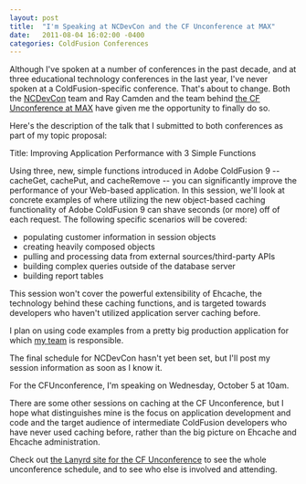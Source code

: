 ```yaml
---
layout: post
title:  "I'm Speaking at NCDevCon and the CF Unconference at MAX"
date:   2011-08-04 16:02:00 -0400
categories: ColdFusion Conferences
---
```


Although I've spoken at a number of conferences in the past decade, and at three educational technology conferences in the last year, I've never spoken at a ColdFusion-specific conference. That's about to change. Both the [NCDevCon](http://ncdevcon.com/) team and Ray Camden and the team behind [the CF Unconference at MAX](http://lanyrd.com/2011/coldfusion-unconference-adobe-max/) have given me the opportunity to finally do so.

Here's the description of the talk that I submitted to both conferences as part of my topic proposal:

Title: Improving Application Performance with 3 Simple Functions

Using three, new, simple functions introduced in Adobe ColdFusion 9 -- cacheGet, cachePut, and cacheRemove -- you can significantly improve the performance of your Web-based application. In this session, we'll look at concrete examples of where utilizing the new object-based caching functionality of Adobe ColdFusion 9 can shave seconds (or more) off of each request. The following specific scenarios will be covered:

- populating customer information in session objects
- creating heavily composed objects
- pulling and processing data from external sources/third-party APIs
- building complex queries outside of the database server
- building report tables

This session won't cover the powerful extensibility of Ehcache, the technology behind these caching functions, and is targeted towards developers who haven't utilized application server caching before.

I plan on using code examples from a pretty big production application for which [my team](http://ctl.jhsph.edu/) is responsible.

The final schedule for NCDevCon hasn't yet been set, but I'll post my session information as soon as I know it.

For the CFUnconference, I'm speaking on Wednesday, October 5 at 10am.

There are some other sessions on caching at the CF Unconference, but I hope what distinguishes mine is the focus on application development and code and the target audience of intermediate ColdFusion developers who have never used caching before, rather than the big picture on Ehcache and Ehcache administration.

Check out [the Lanyrd site for the CF Unconference](http://lanyrd.com/2011/coldfusion-unconference-adobe-max/) to see the whole unconference schedule, and to see who else is involved and attending.